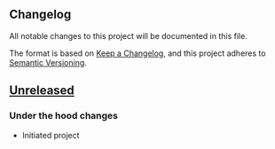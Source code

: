 ## Changelog

All notable changes to this project will be documented in this file.

The format is based on [Keep a Changelog](https://keepachangelog.com/en/1.0.0/),
and this project adheres to [Semantic Versioning](https://semver.org/spec/v2.0.0.html).

## [Unreleased]
### Under the hood changes
- Initiated project

[Unreleased]: https://github.com/rarimo/relayer-svc/compare/1.0.0...HEAD
[1.0.0]: https://github.com/rarimo/relayer-svc/releases/tag/1.0.0
